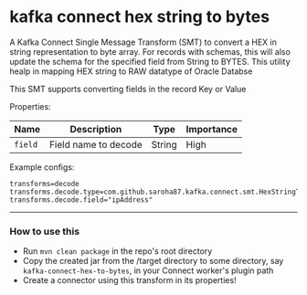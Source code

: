 # kafka connect hex string to bytes
A Kafka Connect Single Message Transform (SMT) to convert a HEX in string representation to byte array. For records with
schemas, this will also update the schema for the specified field from String to BYTES. This utility healp in mapping HEX string to RAW datatype of Oracle Databse

This SMT supports converting fields in the record Key or Value

Properties:

|Name|Description|Type|Importance|
|---|---|---|---|
|`field`| Field name to decode | String| High |

Example configs:

```
transforms=decode
transforms.decode.type=com.github.saroha87.kafka.connect.smt.HexStringToBytes$Value
transforms.decode.field="ipAddress"
```

----------
### How to use this

- Run `mvn clean package` in the repo's root directory
- Copy the created jar from the /target directory to some directory, say `kafka-connect-hex-to-bytes`, in your Connect worker's plugin path
- Create a connector using this transform in its properties!
